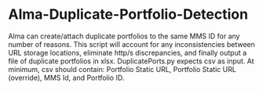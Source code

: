 # Alma-Duplicate-Portfolio-Detection
Alma can create/attach duplicate portfolios to the same MMS ID for any number of reasons. This script will account for any inconsistencies between URL storage locations, eliminate http/s discrepancies, and finally output a file of duplicate portfolios in xlsx. DuplicatePorts.py expects csv as input. At minimum, csv should contain: Portfolio Static URL, Portfolio Static URL (override), MMS Id, and Portfolio ID.
